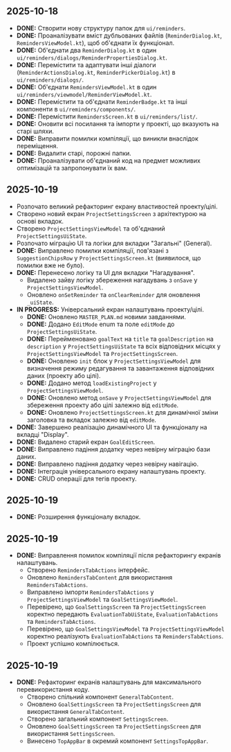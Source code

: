 ## 2025-10-18

- **DONE:** Створити нову структуру папок для `ui/reminders`.
- **DONE:** Проаналізувати вміст дубльованих файлів (`ReminderDialog.kt`, `RemindersViewModel.kt`), щоб об'єднати їх функціонал.
- **DONE:** Об'єднати два `ReminderDialog.kt` в один `ui/reminders/dialogs/ReminderPropertiesDialog.kt`.
- **DONE:** Перемістити та адаптувати інші діалоги (`ReminderActionsDialog.kt`, `ReminderPickerDialog.kt`) в `ui/reminders/dialogs/`.
- **DONE:** Об'єднати `RemindersViewModel.kt` в один `ui/reminders/viewmodel/ReminderViewModel.kt`.
- **DONE:** Перемістити та об'єднати `ReminderBadge.kt` та інші компоненти в `ui/reminders/components/`.
- **DONE:** Перемістити `RemindersScreen.kt` в `ui/reminders/list/`.
- **DONE:** Оновити всі посилання та імпорти у проекті, що вказують на старі шляхи.
- **DONE:** Виправити помилки компіляції, що виникли внаслідок переміщення.
- **DONE:** Видалити старі, порожні папки.
- **DONE:** Проаналізувати об'єднаний код на предмет можливих оптимізацій та запропонувати їх вам.

## 2025-10-19

- Розпочато великий рефакторинг екрану властивостей проекту/цілі.
- Створено новий екран `ProjectSettingsScreen` з архітектурою на основі вкладок.
- Створено `ProjectSettingsViewModel` та об'єднаний `ProjectSettingsUiState`.
- Розпочато міграцію UI та логіки для вкладки "Загальні" (General).
- **DONE:** Виправлено помилки компіляції, пов'язані з `SuggestionChipsRow` у `ProjectSettingsScreen.kt` (виявилося, що помилки вже не було).
- **DONE:** Перенесено логіку та UI для вкладки "Нагадування".
    - Видалено зайву логіку збереження нагадувань з `onSave` у `ProjectSettingsViewModel`.
    - Оновлено `onSetReminder` та `onClearReminder` для оновлення `_uiState`.
- **IN PROGRESS:** Універсальний екран налаштувань проекту/цілі.
    - **DONE:** Оновлено `MASTER_PLAN.md` новими завданнями.
    - **DONE:** Додано `EditMode` enum та поле `editMode` до `ProjectSettingsUiState`.
    - **DONE:** Перейменовано `goalText` на `title` та `goalDescription` на `description` у `ProjectSettingsUiState` та всіх відповідних місцях у `ProjectSettingsViewModel` та `ProjectSettingsScreen`.
    - **DONE:** Оновлено `init` блок у `ProjectSettingsViewModel` для визначення режиму редагування та завантаження відповідних даних (проекту або цілі).
    - **DONE:** Додано метод `loadExistingProject` у `ProjectSettingsViewModel`.
    - **DONE:** Оновлено метод `onSave` у `ProjectSettingsViewModel` для збереження проекту або цілі залежно від `editMode`.
    - **DONE:** Оновлено `ProjectSettingsScreen.kt` для динамічної зміни заголовка та вкладок залежно від `editMode`.
- **DONE:** Завершено реалізацію динамічного UI та функціоналу на вкладці "Display".
- **DONE:** Видалено старий екран `GoalEditScreen`.
- **DONE:** Виправлено падіння додатку через невірну міграцію бази даних.
- **DONE:** Виправлено падіння додатку через невірну навігацію.
- **DONE:** Інтеграція універсального екрану налаштувань проекту.
- **DONE:** CRUD операції для тегів проекту.

## 2025-10-19
- **DONE:** Розширення функціоналу вкладок.

## 2025-10-19
- **DONE:** Виправлення помилок компіляції після рефакторингу екранів налаштувань.
    - Створено `RemindersTabActions` інтерфейс.
    - Оновлено `RemindersTabContent` для використання `RemindersTabActions`.
    - Виправлено імпорти `RemindersTabActions` у `ProjectSettingsViewModel` та `GoalSettingsViewModel`.
    - Перевірено, що `GoalSettingsScreen` та `ProjectSettingsScreen` коректно передають `EvaluationTabUiState`, `EvaluationTabActions` та `RemindersTabActions`.
    - Перевірено, що `GoalSettingsViewModel` та `ProjectSettingsViewModel` коректно реалізують `EvaluationTabActions` та `RemindersTabActions`.
    - Проект успішно компілюється.

## 2025-10-19
- **DONE:** Рефакторинг екранів налаштувань для максимального перевикористання коду.
    - Створено спільний компонент `GeneralTabContent`.
    - Оновлено `GoalSettingsScreen` та `ProjectSettingsScreen` для використання `GeneralTabContent`.
    - Створено загальний компонент `SettingsScreen`.
    - Оновлено `GoalSettingsScreen` та `ProjectSettingsScreen` для використання `SettingsScreen`.
    - Винесено `TopAppBar` в окремий компонент `SettingsTopAppBar`.
